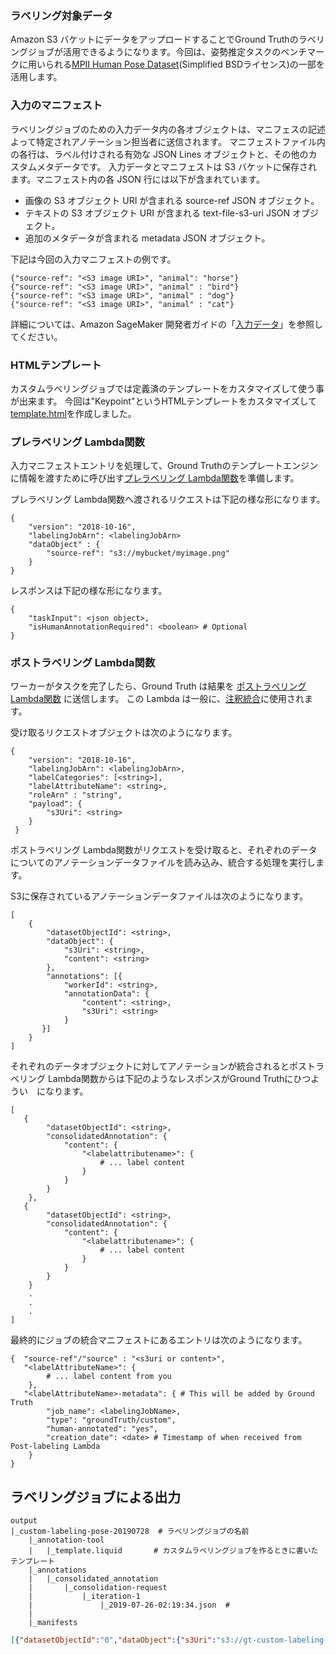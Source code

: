 ### ラベリング対象データ
Amazon S3 バケットにデータをアップロードすることでGround Truthのラベリングジョブが活用できるようになります。今回は、姿勢推定タスクのベンチマークに用いられる[MPII Human Pose Dataset](http://human-pose.mpi-inf.mpg.de/#download)(Simplified BSDライセンス)の一部を活用します。


### 入力のマニフェスト
ラベリングジョブのための入力データ内の各オブジェクトは、マニフェスの記述よって特定されアノテーション担当者に送信されます。
マニフェストファイル内の各行は、ラベル付けされる有効な JSON Lines オブジェクトと、その他のカスタムメタデータです。
入力データとマニフェストは S3 バケットに保存されます。マニフェスト内の各 JSON 行には以下が含まれています。

- 画像の S3 オブジェクト URI が含まれる source-ref JSON オブジェクト。
- テキストの S3 オブジェクト URI が含まれる text-file-s3-uri JSON オブジェクト。
- 追加のメタデータが含まれる metadata JSON オブジェクト。

下記は今回の入力マニフェストの例です。
```
{"source-ref": "<S3 image URI>", "animal": "horse"}
{"source-ref": "<S3 image URI>", "animal" : "bird"}
{"source-ref": "<S3 image URI>", "animal" : "dog"}
{"source-ref": "<S3 image URI>", "animal" : "cat"}
```

詳細については、Amazon SageMaker 開発者ガイドの「[入力データ](https://docs.aws.amazon.com/ja_jp/sagemaker/latest/dg/sms-data-input.html)」を参照してください。


### HTMLテンプレート
カスタムラベリングジョブでは定義済のテンプレートをカスタマイズして使う事が出来ます。
今回は"Keypoint"というHTMLテンプレートをカスタマイズして[template.html](https://github.com/tkazusa/gt-custom-pose/blob/master/web/template.html)を作成しました。



### プレラベリング Lambda関数
入力マニフェストエントリを処理して、Ground Truthのテンプレートエンジンに情報を渡すために呼び出す[プレラベリング Lambda関数](https://github.com/tkazusa/gt-custom-pose/blob/master/server/processing/sagemaker-gt-preprocess.py)を準備します。

プレラベリング Lambda関数へ渡されるリクエストは下記の様な形になります。

```
{
    "version": "2018-10-16",
    "labelingJobArn": <labelingJobArn>
    "dataObject" : {
        "source-ref": "s3://mybucket/myimage.png"
    }
}
```

レスポンスは下記の様な形になります。
```
{
    "taskInput": <json object>,
    "isHumanAnnotationRequired": <boolean> # Optional
}
```


### ポストラベリング Lambda関数
ワーカーがタスクを完了したら、Ground Truth は結果を [ポストラベリング Lambda関数](https://github.com/tkazusa/gt-custom-pose/blob/master/server/processing/sagemaker-gt-postprocess.py) に送信します。
この Lambda は一般に、[注釈統合](https://docs.aws.amazon.com/ja_jp/sagemaker/latest/dg/sms-annotation-consolidation.html)に使用されます。

受け取るリクエストオブジェクトは次のようになります。
```
{
    "version": "2018-10-16",
    "labelingJobArn": <labelingJobArn>,
    "labelCategories": [<string>],
    "labelAttributeName": <string>,
    "roleArn" : "string",
    "payload": {
        "s3Uri": <string>
    }
 }
```


ポストラベリング Lambda関数がリクエストを受け取ると、それぞれのデータについてのアノテーションデータファイルを読み込み、統合する処理を実行します。

S3に保存されているアノテーションデータファイルは次のようになります。

```
[
    {
        "datasetObjectId": <string>,
        "dataObject": {
            "s3Uri": <string>,
            "content": <string>
        },
        "annotations": [{
            "workerId": <string>,
            "annotationData": {
                "content": <string>,
                "s3Uri": <string>
            }
       }]
    }
]
```


それぞれのデータオブジェクトに対してアノテーションが統合されるとポストラベリング Lambda関数からは下記のようなレスポンスがGround Truthにひつようい　になります。
```
[
   {        
        "datasetObjectId": <string>,
        "consolidatedAnnotation": {
            "content": {
                "<labelattributename>": {
                    # ... label content
                }
            }
        }
    },
   {        
        "datasetObjectId": <string>,
        "consolidatedAnnotation": {
            "content": {
                "<labelattributename>": {
                    # ... label content
                }
            }
        }
    }
    .
    .
    .
]
```

最終的にジョブの統合マニフェストにあるエントリは次のようになります。
```
{  "source-ref"/"source" : "<s3uri or content>", 
   "<labelAttributeName>": {
        # ... label content from you
    },   
   "<labelAttributeName>-metadata": { # This will be added by Ground Truth
        "job_name": <labelingJobName>,
        "type": "groundTruth/custom",
        "human-annotated": "yes", 
        "creation_date": <date> # Timestamp of when received from Post-labeling Lambda
    }
}
```


## ラベリングジョブによる出力
```
output
|_custom-labeling-pose-20190728  # ラベリングジョブの名前
    |_annotation-tool
    |   |_template.liquid       # カスタムラベリングジョブを作るときに書いたテンプレート 
    |_annotations
    |   |_consolidated_annotation
    |       |_consolidation-request
    |           |_iteration-1
    |               |_2019-07-26-02:19:34.json  # 
    |
    |_manifests
```




``` 2019-07-26-02:19:34.json
[{"datasetObjectId":"0","dataObject":{"s3Uri":"s3://gt-custom-labeling-pose/images/000030973.jpg"},"annotations":[{"workerId":"private.us-east-1.7de59546cc74691a","annotationData":{"content":"{\"annotatedResult\":{\"inputImageProperties\":{\"height\":720,\"width\":1280},\"keypoints\":[{\"label\":\"頭\",\"x\":910,\"y\":454},{\"label\":\"左肩\",\"x\":892,\"y\":467},{\"label\":\"右肩\",\"x\":939,\"y\":490},{\"label\":\"右腕\",\"x\":945,\"y\":513}]}}"}}]}]
```

